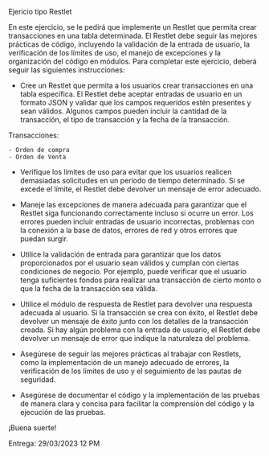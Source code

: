 Ejericio tipo Restlet

En este ejercicio, se le pedirá que implemente un Restlet que permita crear transacciones en una tabla determinada. El Restlet debe seguir las mejores prácticas de código, incluyendo la validación de la entrada de usuario, la verificación de los límites de uso, el manejo de excepciones y la organización del código en módulos.
Para completar este ejercicio, deberá seguir las siguientes instrucciones:

- Cree un Restlet que permita a los usuarios crear transacciones en una tabla específica. El Restlet debe aceptar entradas de usuario en un formato JSON y validar que los campos requeridos estén presentes y sean válidos. Algunos campos pueden incluir la cantidad de la transacción, el tipo de transacción y la fecha de la transacción.

Transacciones:

    - Orden de compra
    - Orden de Venta 

- Verifique los límites de uso para evitar que los usuarios realicen demasiadas solicitudes en un período de tiempo determinado. Si se excede el límite, el Restlet debe devolver un mensaje de error adecuado.

- Maneje las excepciones de manera adecuada para garantizar que el Restlet siga funcionando correctamente incluso si ocurre un error. Los errores pueden incluir entradas de usuario incorrectas, problemas con la conexión a la base de datos, errores de red y otros errores que puedan surgir.

- Utilice la validación de entrada para garantizar que los datos proporcionados por el usuario sean válidos y cumplan con ciertas condiciones de negocio. Por ejemplo, puede verificar que el usuario tenga suficientes fondos para realizar una transacción de cierto monto o que la fecha de la transacción sea válida.

- Utilice el módulo de respuesta de Restlet para devolver una respuesta adecuada al usuario. Si la transacción se crea con éxito, el Restlet debe devolver un mensaje de éxito junto con los detalles de la transacción creada. Si hay algún problema con la entrada de usuario, el Restlet debe devolver un mensaje de error que indique la naturaleza del problema.

- Asegúrese de seguir las mejores prácticas al trabajar con Restlets, como la implementación de un manejo adecuado de errores, la verificación de los límites de uso y el seguimiento de las pautas de seguridad.

- Asegúrese de documentar el código y la implementación de las pruebas de manera clara y concisa para facilitar la comprensión del código y la ejecución de las pruebas.

¡Buena suerte!

Entrega: 29/03/2023 12 PM